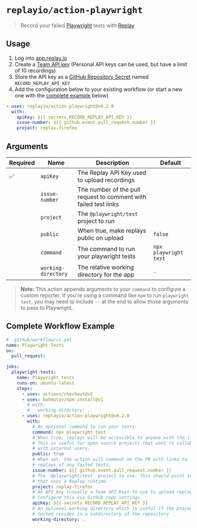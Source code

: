 # `replayio/action-playwright`

> Record your failed [Playwright](https://playwright.dev) tests with [Replay](https://replay.io)

## Usage

1. Log into [app.replay.io](https://app.replay.io)
2. Create a [Team API key](https://docs.replay.io/docs/setting-up-a-team-f5bd9ee853814d6f84e23fb535066199#4913df9eb7384a94a23ccbf335189370) (Personal API keys can be used, but have a limit of 10 recordings)
3. Store the API key as a [GitHub Repository Secret](https://docs.github.com/en/actions/security-guides/encrypted-secrets#creating-encrypted-secrets-for-a-repository) named `RECORD_REPLAY_API_KEY`
4. Add the configuration below to your existing workflow (or start a new one with the [complete example](#complete-workflow-example) below)

```yaml
- uses: replayio/action-playwright@v0.2.0
  with:
    apiKey: ${{ secrets.RECORD_REPLAY_API_KEY }}
    issue-number: ${{ github.event.pull_request.number }}
    project: replay-firefox
```

## Arguments

Required | Name | Description | Default
-------- | ---- | ----------- | -------
:white_check_mark: | `apiKey` | The Replay API Key used to upload recordings
&nbsp; | `issue-number` | The number of the pull request to comment with failed test links | 
&nbsp; | `project` | The `@playwright/test` project to run
&nbsp; | `public` | When true, make replays public on upload | `false`
&nbsp; | `command` | The command to run your playwright tests | `npx playwright test`
&nbsp; | `working-directory` | The relative working directory for the app | `.`

> **Note:** This action appends arguments to your `command` to configure a
> custom reporter. If you're using a command like `npm` to run `playwright
> test`, you may need to include `--` at the end to allow those arguments to
> pass to Playwright.

## Complete Workflow Example
        
```yaml
# .github/workflow/ci.yml
name: Playwright Tests
on:
  pull_request:

jobs:
  playwright-tests:
    name: Playwright tests
    runs-on: ubuntu-latest
    steps:
      - uses: actions/checkout@v2
      - uses: bahmutov/npm-install@v1
        # with:
        #   working-directory: .
      - uses: replayio/action-playwright@v0.2.0
        with:
          # An optional command to run your tests.
          command: npx playwright test
          # When true, replays will be accessible to anyone with the link.
          # This is useful for open source projects that want to collaborate
          # with external users.
          public: true
          # When set, the action will comment on the PR with links to
          # replays of any failed tests.
          issue-number: ${{ github.event.pull_request.number }}
          # The `@playwright/test` project to use. This should point to a project
          # that uses a Replay runtime.
          project: replay-firefox
          # An API key (usually a Team API Key) to use to upload replays.
          # Configure this via GitHub repo settings.
          apiKey: ${{ secrets.RECORD_REPLAY_API_KEY }}
          # An optional working directory which is useful if the project being
          # tested resides in a subdirectory of the repository
          working-directory: .
```
